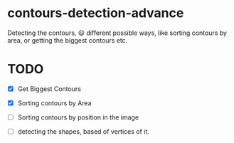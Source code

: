 # contours-detection-advance
Detecting the contours, 😃  different possible ways, like sorting contours by area, or getting the biggest contours etc.

# TODO

- [x] Get Biggest Contours

- [x] Sorting contours by Area

- [ ] Sorting contours by position in the image

- [ ] detecting the shapes, based of vertices of it. 
